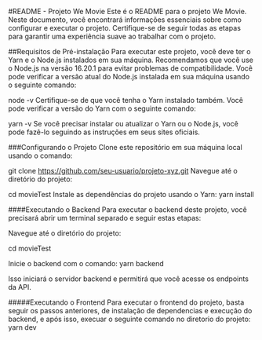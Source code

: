 #README - Projeto We Movie
Este é o README para o projeto We Movie. Neste documento, você encontrará informações essenciais sobre como configurar e executar o projeto. Certifique-se de seguir todas as etapas para garantir uma experiência suave ao trabalhar com o projeto.

##Requisitos de Pré-instalação
Para executar este projeto, você deve ter o Yarn e o Node.js instalados em sua máquina. Recomendamos que você use o Node.js na versão 16.20.1 para evitar problemas de compatibilidade. Você pode verificar a versão atual do Node.js instalada em sua máquina usando o seguinte comando:

node -v
Certifique-se de que você tenha o Yarn instalado também. Você pode verificar a versão do Yarn com o seguinte comando:

yarn -v
Se você precisar instalar ou atualizar o Yarn ou o Node.js, você pode fazê-lo seguindo as instruções em seus sites oficiais.

###Configurando o Projeto
Clone este repositório em sua máquina local usando o comando:

git clone https://github.com/seu-usuario/projeto-xyz.git
Navegue até o diretório do projeto:

cd movieTest
Instale as dependências do projeto usando o Yarn: yarn install

####Executando o Backend
Para executar o backend deste projeto, você precisará abrir um terminal separado e seguir estas etapas:

Navegue até o diretório do projeto:

cd movieTest

Inicie o backend com o comando: yarn backend

Isso iniciará o servidor backend e permitirá que você acesse os endpoints da API.

#####Executando o Frontend
Para executar o frontend do projeto, basta seguir os passos anteriores, de instalação de dependencias e execução do backend, e após isso, execuar o seguinte comando no diretorio do projeto: yarn dev
